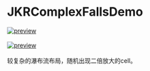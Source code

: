 JKRComplexFallsDemo
==============
[![preview](https://travis-ci.org/Joker-388/MessageImageCategory.svg?branch=master)](http://www.jianshu.com/u/95d5ea0acd19)&nbsp;<br><br>
[![preview](https://github.com/Joker-388/JKRComplexFallsDemo/blob/master/fall.gif)](http://www.jianshu.com/u/95d5ea0acd19)&nbsp;
<br><br>
较复杂的瀑布流布局，随机出现二倍放大的cell。
